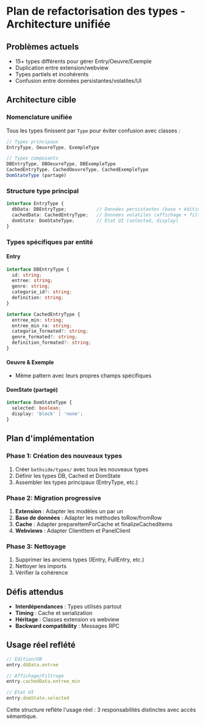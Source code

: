 # Plan de refactorisation des types - Architecture unifiée

## Problèmes actuels
- 15+ types différents pour gérer Entry/Oeuvre/Exemple
- Duplication entre extension/webview 
- Types partiels et incohérents
- Confusion entre données persistantes/volatiles/UI

## Architecture cible

### Nomenclature unifiée
Tous les types finissent par `Type` pour éviter confusion avec classes :

```typescript
// Types principaux
EntryType, OeuvreType, ExempleType

// Types composants  
DBEntryType, DBOeuvreType, DBExempleType
CachedEntryType, CachedOeuvreType, CachedExempleType
DomStateType (partagé)
```

### Structure type principal
```typescript
interface EntryType {
  dbData: DBEntryType;           // Données persistantes (base + édition)
  cachedData: CachedEntryType;   // Données volatiles (affichage + filtrage)
  domState: DomStateType;        // État UI (selected, display)
}
```

### Types spécifiques par entité

#### Entry
```typescript
interface DBEntryType {
  id: string;
  entree: string;
  genre: string;
  categorie_id?: string;
  definition: string;
}

interface CachedEntryType {
  entree_min: string;
  entree_min_ra: string;
  categorie_formated?: string;
  genre_formated?: string;
  definition_formated?: string;
}
```

#### Oeuvre & Exemple
- Même pattern avec leurs propres champs spécifiques

#### DomState (partagé)
```typescript
interface DomStateType {
  selected: boolean;
  display: 'block' | 'none';
}
```

## Plan d'implémentation

### Phase 1: Création des nouveaux types
1. Créer `bothside/types/` avec tous les nouveaux types
2. Définir les types DB, Cached et DomState
3. Assembler les types principaux (EntryType, etc.)

### Phase 2: Migration progressive
1. **Extension** : Adapter les modèles un par un
2. **Base de données** : Adapter les méthodes toRow/fromRow  
3. **Cache** : Adapter prepareItemForCache et finalizeCachedItems
4. **Webviews** : Adapter ClientItem et PanelClient

### Phase 3: Nettoyage
1. Supprimer les anciens types (IEntry, FullEntry, etc.)
2. Nettoyer les imports
3. Vérifier la cohérence

## Défis attendus
- **Interdépendances** : Types utilisés partout
- **Timing** : Cache et serialization
- **Héritage** : Classes extension vs webview
- **Backward compatibility** : Messages RPC

## Usage réel reflété
```typescript
// Édition/DB
entry.dbData.entree

// Affichage/Filtrage  
entry.cachedData.entree_min

// État UI
entry.domState.selected
```

Cette structure reflète l'usage réel : 3 responsabilités distinctes avec accès sémantique.